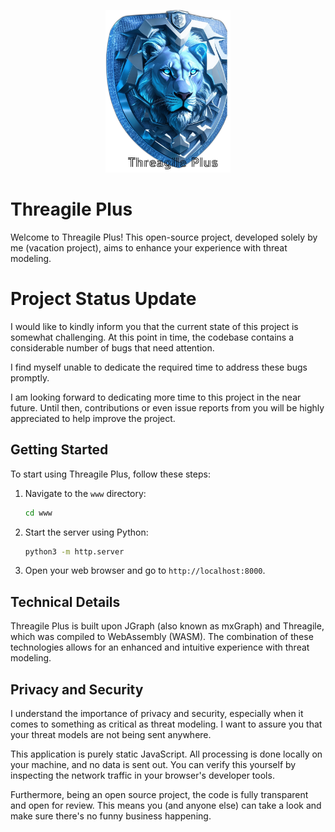 <p align="center">
  <img src="./www/images/logo.png" alt="Threagile Plus Logo" width="200">
</p>


# Threagile Plus

Welcome to Threagile Plus! This open-source project, developed solely by me (vacation project), aims to enhance your experience with threat modeling.

# Project Status Update

I would like to kindly inform you that the current state of this project is somewhat challenging. At this point in time, the codebase contains a considerable number of bugs that need attention.

I find myself unable to dedicate the required time to address these bugs promptly. 

I am looking forward to dedicating more time to this project in the near future. Until then, contributions or even issue reports from you will be highly appreciated to help improve the project.

## Getting Started

To start using Threagile Plus, follow these steps:

1. Navigate to the `www` directory:
    ```bash
    cd www
    ```
2. Start the server using Python:
    ```bash
    python3 -m http.server
    ```
3. Open your web browser and go to `http://localhost:8000`.

## Technical Details

Threagile Plus is built upon JGraph (also known as mxGraph) and Threagile, which was compiled to WebAssembly (WASM). The combination of these technologies allows for an enhanced and intuitive experience with threat modeling.

## Privacy and Security

I understand the importance of privacy and security, especially when it comes to something as critical as threat modeling. I want to assure you that your threat models are not being sent anywhere. 

This application is purely static JavaScript. All processing is done locally on your machine, and no data is sent out. You can verify this yourself by inspecting the network traffic in your browser's developer tools.

Furthermore, being an open source project, the code is fully transparent and open for review. This means you (and anyone else) can take a look and make sure there's no funny business happening. 
